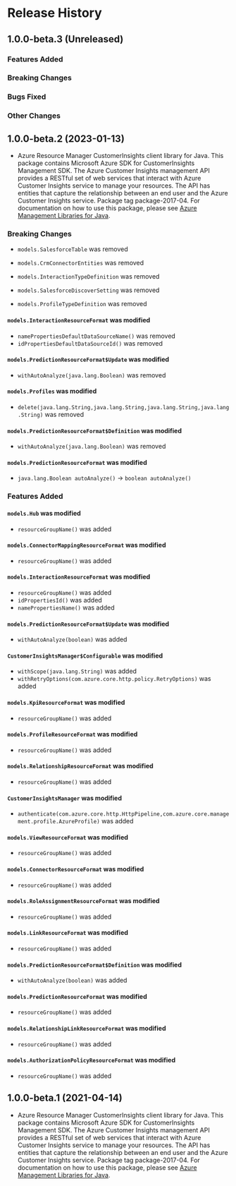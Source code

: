# Release History

## 1.0.0-beta.3 (Unreleased)

### Features Added

### Breaking Changes

### Bugs Fixed

### Other Changes

## 1.0.0-beta.2 (2023-01-13)

- Azure Resource Manager CustomerInsights client library for Java. This package contains Microsoft Azure SDK for CustomerInsights Management SDK. The Azure Customer Insights management API provides a RESTful set of web services that interact with Azure Customer Insights service to manage your resources. The API has entities that capture the relationship between an end user and the Azure Customer Insights service. Package tag package-2017-04. For documentation on how to use this package, please see [Azure Management Libraries for Java](https://aka.ms/azsdk/java/mgmt).

### Breaking Changes

* `models.SalesforceTable` was removed

* `models.CrmConnectorEntities` was removed

* `models.InteractionTypeDefinition` was removed

* `models.SalesforceDiscoverSetting` was removed

* `models.ProfileTypeDefinition` was removed

#### `models.InteractionResourceFormat` was modified

* `namePropertiesDefaultDataSourceName()` was removed
* `idPropertiesDefaultDataSourceId()` was removed

#### `models.PredictionResourceFormat$Update` was modified

* `withAutoAnalyze(java.lang.Boolean)` was removed

#### `models.Profiles` was modified

* `delete(java.lang.String,java.lang.String,java.lang.String,java.lang.String)` was removed

#### `models.PredictionResourceFormat$Definition` was modified

* `withAutoAnalyze(java.lang.Boolean)` was removed

#### `models.PredictionResourceFormat` was modified

* `java.lang.Boolean autoAnalyze()` -> `boolean autoAnalyze()`

### Features Added

#### `models.Hub` was modified

* `resourceGroupName()` was added

#### `models.ConnectorMappingResourceFormat` was modified

* `resourceGroupName()` was added

#### `models.InteractionResourceFormat` was modified

* `resourceGroupName()` was added
* `idPropertiesId()` was added
* `namePropertiesName()` was added

#### `models.PredictionResourceFormat$Update` was modified

* `withAutoAnalyze(boolean)` was added

#### `CustomerInsightsManager$Configurable` was modified

* `withScope(java.lang.String)` was added
* `withRetryOptions(com.azure.core.http.policy.RetryOptions)` was added

#### `models.KpiResourceFormat` was modified

* `resourceGroupName()` was added

#### `models.ProfileResourceFormat` was modified

* `resourceGroupName()` was added

#### `models.RelationshipResourceFormat` was modified

* `resourceGroupName()` was added

#### `CustomerInsightsManager` was modified

* `authenticate(com.azure.core.http.HttpPipeline,com.azure.core.management.profile.AzureProfile)` was added

#### `models.ViewResourceFormat` was modified

* `resourceGroupName()` was added

#### `models.ConnectorResourceFormat` was modified

* `resourceGroupName()` was added

#### `models.RoleAssignmentResourceFormat` was modified

* `resourceGroupName()` was added

#### `models.LinkResourceFormat` was modified

* `resourceGroupName()` was added

#### `models.PredictionResourceFormat$Definition` was modified

* `withAutoAnalyze(boolean)` was added

#### `models.PredictionResourceFormat` was modified

* `resourceGroupName()` was added

#### `models.RelationshipLinkResourceFormat` was modified

* `resourceGroupName()` was added

#### `models.AuthorizationPolicyResourceFormat` was modified

* `resourceGroupName()` was added

## 1.0.0-beta.1 (2021-04-14)

- Azure Resource Manager CustomerInsights client library for Java. This package contains Microsoft Azure SDK for CustomerInsights Management SDK. The Azure Customer Insights management API provides a RESTful set of web services that interact with Azure Customer Insights service to manage your resources. The API has entities that capture the relationship between an end user and the Azure Customer Insights service. Package tag package-2017-04. For documentation on how to use this package, please see [Azure Management Libraries for Java](https://aka.ms/azsdk/java/mgmt).
